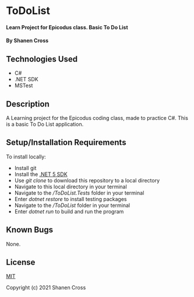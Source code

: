 # ToDoList

#### Learn Project for Epicodus class. Basic To Do List

#### By Shanen Cross

## Technologies Used

* C#
* .NET SDK
* MSTest

## Description

A Learning project for the Epicodus coding class, made to practice C#. This is a basic To Do List application.

## Setup/Installation Requirements

To install locally:
* Install git
* Install the [.NET 5 SDK](https://dotnet.microsoft.com/download/dotnet/5.0)
* Use _git clone_ to download this repository to a local directory
* Navigate to this local directory in your terminal
* Navigate to the _/ToDoList.Tests_ folder in your terminal
* Enter _dotnet restore_ to install testing packages
* Navigate to the _/ToDoList_ folder in your terminal
* Enter _dotnet run_ to build and run the program

## Known Bugs

None.

## License

[MIT](LICENSE)

Copyright (c) 2021 Shanen Cross
